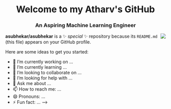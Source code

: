 <h1 align="center">Welcome to my Atharv's GitHub</h1>
<h3 align="center">An Aspiring Machine Learning Engineer</h3>
<img src = "https://i.giphy.com/media/v1.Y2lkPTc5MGI3NjExMWUzaGVwaG96dmM5emF0eDRiNXNhZ2QxcGkwN2Fka2c1M25zeDQxdSZlcD12MV9pbnRlcm5hbF9naWZfYnlfaWQmY3Q9Zw/8qrrHSsrK9xpknGVNF/giphy.gif" align = "right"></img>

**asubhekar/asubhekar** is a ✨ _special_ ✨ repository because its `README.md` (this file) appears on your GitHub profile.

Here are some ideas to get you started:

- 🔭 I’m currently working on ...
- 🌱 I’m currently learning ...
- 👯 I’m looking to collaborate on ...
- 🤔 I’m looking for help with ...
- 💬 Ask me about ...
- 📫 How to reach me: ...
- 😄 Pronouns: ...
- ⚡ Fun fact: ...
-->
